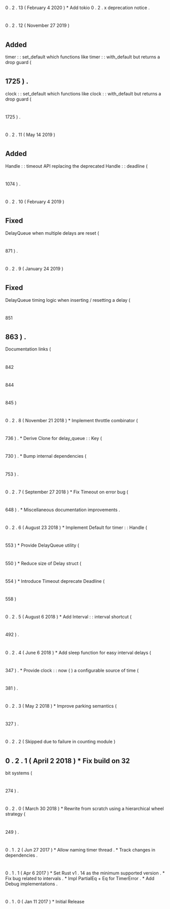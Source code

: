 #
0
.
2
.
13
(
February
4
2020
)
*
Add
tokio
0
.
2
.
x
deprecation
notice
.
#
0
.
2
.
12
(
November
27
2019
)
#
#
#
Added
-
timer
:
:
set_default
which
functions
like
timer
:
:
with_default
but
returns
a
drop
guard
(
#
1725
)
.
-
clock
:
:
set_default
which
functions
like
clock
:
:
with_default
but
returns
a
drop
guard
(
#
1725
)
.
#
0
.
2
.
11
(
May
14
2019
)
#
#
#
Added
-
Handle
:
:
timeout
API
replacing
the
deprecated
Handle
:
:
deadline
(
#
1074
)
.
#
0
.
2
.
10
(
February
4
2019
)
#
#
#
Fixed
-
DelayQueue
when
multiple
delays
are
reset
(
#
871
)
.
#
0
.
2
.
9
(
January
24
2019
)
#
#
#
Fixed
-
DelayQueue
timing
logic
when
inserting
/
resetting
a
delay
(
#
851
#
863
)
.
-
Documentation
links
(
#
842
#
844
#
845
)
#
0
.
2
.
8
(
November
21
2018
)
*
Implement
throttle
combinator
(
#
736
)
.
*
Derive
Clone
for
delay_queue
:
:
Key
(
#
730
)
.
*
Bump
internal
dependencies
(
#
753
)
.
#
0
.
2
.
7
(
September
27
2018
)
*
Fix
Timeout
on
error
bug
(
#
648
)
.
*
Miscellaneous
documentation
improvements
.
#
0
.
2
.
6
(
August
23
2018
)
*
Implement
Default
for
timer
:
:
Handle
(
#
553
)
*
Provide
DelayQueue
utility
(
#
550
)
*
Reduce
size
of
Delay
struct
(
#
554
)
*
Introduce
Timeout
deprecate
Deadline
(
#
558
)
#
0
.
2
.
5
(
August
6
2018
)
*
Add
Interval
:
:
interval
shortcut
(
#
492
)
.
#
0
.
2
.
4
(
June
6
2018
)
*
Add
sleep
function
for
easy
interval
delays
(
#
347
)
.
*
Provide
clock
:
:
now
(
)
a
configurable
source
of
time
(
#
381
)
.
#
0
.
2
.
3
(
May
2
2018
)
*
Improve
parking
semantics
(
#
327
)
.
#
0
.
2
.
2
(
Skipped
due
to
failure
in
counting
module
)
#
0
.
2
.
1
(
April
2
2018
)
*
Fix
build
on
32
-
bit
systems
(
#
274
)
.
#
0
.
2
.
0
(
March
30
2018
)
*
Rewrite
from
scratch
using
a
hierarchical
wheel
strategy
(
#
249
)
.
#
0
.
1
.
2
(
Jun
27
2017
)
*
Allow
naming
timer
thread
.
*
Track
changes
in
dependencies
.
#
0
.
1
.
1
(
Apr
6
2017
)
*
Set
Rust
v1
.
14
as
the
minimum
supported
version
.
*
Fix
bug
related
to
intervals
.
*
Impl
PartialEq
+
Eq
for
TimerError
.
*
Add
Debug
implementations
.
#
0
.
1
.
0
(
Jan
11
2017
)
*
Initial
Release
